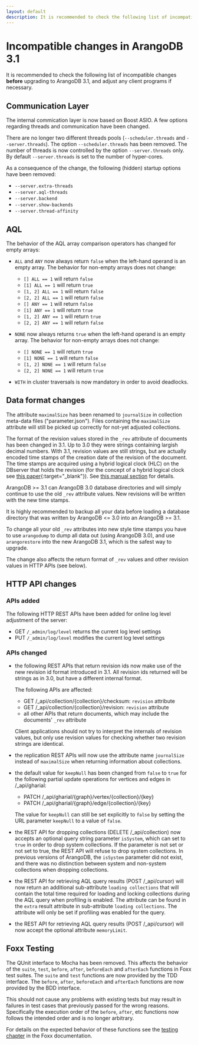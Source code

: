 ```yaml
---
layout: default
description: It is recommended to check the following list of incompatible changes beforeupgrading to ArangoDB 3
---
```

Incompatible changes in ArangoDB 3.1
====================================

It is recommended to check the following list of incompatible changes **before**
upgrading to ArangoDB 3.1, and adjust any client programs if necessary.

Communication Layer
-------------------

The internal commication layer is now based on Boost ASIO. A few options
regarding threads and communication have been changed.

There are no longer two different threads pools (`--scheduler.threads` and
`--server.threads`). The option `--scheduler.threads` has been removed. The
number of threads is now controlled by the option `--server.threads` only.
By default `--server.threads` is set to the number of hyper-cores.

As a consequence of the change, the following (hidden) startup options have
been removed:

* `--server.extra-threads`
* `--server.aql-threads`
* `--server.backend`
* `--server.show-backends`
* `--server.thread-affinity`

AQL
---

The behavior of the AQL array comparison operators has changed for empty arrays:

* `ALL` and `ANY` now always return `false` when the left-hand operand is an
  empty array. The behavior for non-empty arrays does not change:
  * `[] ALL == 1` will return `false`
  * `[1] ALL == 1` will return `true`
  * `[1, 2] ALL == 1` will return `false`
  * `[2, 2] ALL == 1` will return `false`
  * `[] ANY == 1` will return `false`
  * `[1] ANY == 1` will return `true`
  * `[1, 2] ANY == 1` will return `true`
  * `[2, 2] ANY == 1` will return `false`

* `NONE` now always returns `true` when the left-hand operand is an empty array.
  The behavior for non-empty arrays does not change:
  * `[] NONE == 1` will return `true`
  * `[1] NONE == 1` will return `false`
  * `[1, 2] NONE == 1` will return `false`
  * `[2, 2] NONE == 1` will return `true`

* `WITH` in cluster traversals is now mandatory in order to avoid deadlocks.

Data format changes
-------------------

The attribute `maximalSize` has been renamed to `journalSize` in collection
meta-data files ("parameter.json"). Files containing the `maximalSize` attribute
will still be picked up correctly for not-yet adjusted collections.

The format of the revision values stored in the `_rev` attribute of documents
has been changed in 3.1. Up to 3.0 they were strings containing largish decimal numbers. With 3.1, revision values are still strings, but are actually encoded time stamps of the creation date of the revision of the document. The time stamps are acquired using a hybrid logical clock (HLC) on the DBserver that holds the
revision (for the concept of a hybrid logical clock see
[this paper](http://www.cse.buffalo.edu/tech-reports/2014-04.pdf){:target="_blank"}).
See [this manual section](data-modeling-documents-document-address.html#document-revision) for details.

ArangoDB >= 3.1 can ArangoDB 3.0 database directories and will simply continue
to use the old `_rev` attribute values. New revisions will be written with
the new time stamps.

It is highly recommended to backup all your data before loading a database
directory that was written by ArangoDB <= 3.0 into an ArangoDB >= 3.1.

To change all your old `_rev` attributes into new style time stamps you
have to use `arangodump` to dump all data out (using ArangoDB 3.0), and
use `arangorestore` into the new ArangoDB 3.1, which is the safest
way to upgrade.

The change also affects the return format of `_rev` values and other revision
values in HTTP APIs (see below).

HTTP API changes
----------------

### APIs added

The following HTTP REST APIs have been added for online log level adjustment of
the server:

* GET `/_admin/log/level` returns the current log level settings
* PUT `/_admin/log/level` modifies the current log level settings

### APIs changed

* the following REST APIs that return revision ids now make use of the new revision
  id format introduced in 3.1. All revision ids returned will be strings as in 3.0, but
  have a different internal format.

  The following APIs are affected:
  - GET /_api/collection/{collection}/checksum: `revision` attribute
  - GET /_api/collection/{collection}/revision: `revision` attribute
  - all other APIs that return documents, which may include the documents' `_rev` attribute

  Client applications should not try to interpret the internals of revision values, but only
  use revision values for checking whether two revision strings are identical.

* the replication REST APIs will now use the attribute name `journalSize` instead of
  `maximalSize` when returning information about collections.

* the default value for `keepNull` has been changed from `false` to `true` for
  the following partial update operations for vertices and edges in /_api/gharial:

  - PATCH /_api/gharial/{graph}/vertex/{collection}/{key}
  - PATCH /_api/gharial/{graph}/edge/{collection}/{key}

  The value for `keepNull` can still be set explicitly to `false` by setting the
  URL parameter `keepNull` to a value of `false`.

* the REST API for dropping collections (DELETE /_api/collection) now accepts an
  optional query string parameter `isSystem`, which can set to `true` in order to
  drop system collections. If the parameter is not set or not set to true, the REST
  API will refuse to drop system collections. In previous versions of ArangoDB, the
  `isSystem` parameter did not exist, and there was no distinction between system
  and non-system collections when dropping collections.

* the REST API for retrieving AQL query results (POST /_api/cursor) will now return an
  additional sub-attribute `loading collections` that will contain the total time
  required for loading and locking collections during the AQL query when profiling is
  enabled. The attribute can be found in the `extra` result attribute in sub-attribute
  `loading collections`. The attribute will only be set if profiling was enabled for
  the query.

* the REST API for retrieving AQL query results (POST /_api/cursor) will now accept the optional attribute `memoryLimit`.

Foxx Testing
------------

The QUnit interface to Mocha has been removed. This affects the behavior of the `suite`, `test`, `before`, `after`, `beforeEach` and `afterEach` functions in Foxx test suites. The `suite` and `test` functions are now provided by the TDD interface. The `before`, `after`, `beforeEach` and `afterEach` functions are now provided by the BDD interface.

This should not cause any problems with existing tests but may result in failures in test cases that previously passed for the wrong reasons. Specifically the execution order of the `before`, `after`, etc functions now follows the intended order and is no longer arbitrary.

For details on the expected behavior of these functions see the [testing chapter](foxx-guides-testing.html) in the Foxx documentation.
